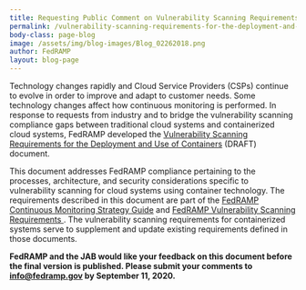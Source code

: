 ```yaml
---
title: Requesting Public Comment on Vulnerability Scanning Requirements for the Deployment and Use of Containers
permalink: /vulnerability-scanning-requirements-for-the-deployment-and-use-of-containers/
body-class: page-blog
image: /assets/img/blog-images/Blog_02262018.png
author: FedRAMP
layout: blog-page
---
```

Technology changes rapidly and Cloud Service Providers (CSPs) continue to evolve in order to improve and adapt to customer needs. Some technology changes affect how continuous monitoring is performed. In response to requests from industry and to bridge the vulnerability scanning compliance gaps between traditional cloud systems and containerized cloud systems, FedRAMP developed the <a href="https://www.fedramp.gov/assets/resources/documents/DRAFT_FedRAMP_Vulnerbility_Scanning_Requirements_for_the_Development_and_Use_of_Containers.pdf">Vulnerability Scanning Requirements for the Deployment and Use of Containers</a> (DRAFT) document. 

This document addresses FedRAMP compliance pertaining to the processes, architecture, and security considerations specific to vulnerability scanning for cloud systems using container technology. The requirements described in this document are part of the <a href="https://www.fedramp.gov/assets/resources/documents/CSP_Continuous_Monitoring_Performance_Management_Guide.pdf">FedRAMP Continuous Monitoring Strategy Guide</a> and <a href="https://www.fedramp.gov/assets/resources/documents/CSP_Vulnerability_Scanning_Requirements.pdf"> FedRAMP Vulnerability Scanning Requirements </a>. The vulnerability scanning requirements for containerized systems serve to supplement and update existing requirements defined in those documents.

**FedRAMP and the JAB would like your feedback on this document before the final version is published. Please submit your comments to <a href="mailto:info@fedramp.gov">info@fedramp.gov</a> by September 11, 2020.** 

